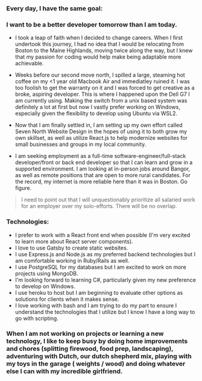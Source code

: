 ### Every day, I have the same goal:

### I want to be a better developer tomorrow than I am today.

- I took a leap of faith when I decided to change careers. When I first undertook this journey, I had no idea that I would be relocating from Boston to the Maine Highlands, moving twice along the way, but I knew that my passion for coding would help make being adaptable more achievable.

- Weeks before our second move north, I spilled a large, steaming hot coffee on my <1 year old Macbook Air and immediatley ruined it.  I was too foolish to get the warranty on it and I was forced to get creative as a broke, aspiring developer.  This is where I happened upon the Dell G7 I am currently using.  Making the switch from a unix based system was definitely a lot at first but now I vastly prefer working on Windows, especially given the flexibility to develop using Ubuntu via WSL2.

- Now that I am finally settled in, I am setting up my own effort called Seven North Website  Design in the hopes of using it to both grow my own skillset, as well as utilize React.js to help modernize websites for small businesses and groups in my local community.

- I am seeking employment as a full-time software-engineer/full-stack developer/front or back end developer so that I can learn and grow in a supported environment. I am looking at in-person jobs around Bangor, as well as remote positions that are open to more rural candidates.  For the record, my internet is more reliable here than it was in Boston. Go figure. 

> I need to point out that I will unquestionably prioritize all salaried work for an employer over my solo-efforts. There will be no overlap.

### Technologies:
- I prefer to work with a React front end when possible (I'm very excited to learn more about React server components).
- I love to use Gatsby to create static websites.
- I use Express.js and Node.js as my preferred backend technologies but I am comfortable working in Ruby/Rails as well.
- I use PostgreSQL for my databases but I am excited to work on more projects using MongoDB.
- I'm looking forward to learning C#, particularly given my new preference to develop on Windows. 
- I use heroku to host but I am beginning to evaluate other options as solutions for clients when it makes sense.
- I love working with bash and I am trying to do my part to ensure I understand the technologies that I utilize but I know I have a long way to go with scripting. 

### When I am not working on projects or learning a new technology, I like to keep busy by doing home improvements and chores (splitting firewood, food prep, landscaping), adventuring with Dutch, our dutch shepherd mix, playing with my toys in the garage ( weights / wood) and doing whatever else I can with my incredible girlfriend.
